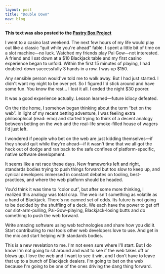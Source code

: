 ```yaml
---
layout: post
title: "Double Down"
nav: blog
---
```


**This text was also posted to the [Pastry Box Project](https://the-pastry-box-project.net/tyler-benziger/2014-may-20)**

I went to a casino last weekend. The next few hours of my life would play out
like a classic &ldquo;quit while you're ahead&rdquo; fable. I spent a little bit of time on
a slot machine&mdash;no luck. Watched my friends play Pai Gow&mdash;not
interested. A friend and I sat down at a $10 Blackjack table and my first
casino experience began to unfold. Within the first 15 minutes of playing, I
had doubled-down successfully 3 hands in a row. I was up $150.

Any sensible person would've told me to walk away. But I had just started. I
didn't want my night to be over yet. So I figured I'd stick around and have
some fun. You know the rest... I lost it all. I ended the night $30 poorer.

It was a good experience actually. Lesson learned&mdash;future idiocy
defeated.

On the ride home, I somehow began thinking about the term &ldquo;bet on the web&rdquo;. In
light of my recent betting adventure, I was feeling extra philosophical (read:
emo) and started trying to think of a decent analogy between betting on the web
and the real-life smoke-filled house of wagers I'd just left.

I wondered if people who bet on the web are just kidding themselves&mdash;if
they should quit while they're ahead&mdash;if it wasn't time that we all got
the heck out of dodge and ran back to the safe confines of platform-specific,
native software development.

It seems like a rat race these days. New frameworks left and right, standards
bodies trying to push things forward but too slow to keep up, and cynical
developers immersed in constant debates on tooling, best-practices, and where
the web platform should be headed.

You'd think it was time to &ldquo;color out&rdquo;, but after some more thinking, I
realized this analogy was total crap. The web isn't something as volatile as a
hand of Blackjack. There's no canned set of odds. Its future is not going to be
decided by the shuffling of a deck. We each have the power to get off our
slot-arm-pulling, Pai-Gow-playing, Blackjack-losing butts and do something to
push the web forward.

Write amazing software using web technologies and share how you did it. Start
contributing to real tools other web developers love to use. And get in the mix
and start helping with standards bodies.

This is a new revelation to me. I'm not even sure where I'll start. But I do
know I'm not going to sit around and wait to see if the web takes off or blows
up. I love the web and I want to see it win, and I don't have to leave that up
to a bunch of Blackjack dealers. I'm going to bet on the web because I'm going
to be one of the ones driving the dang thing forward.
